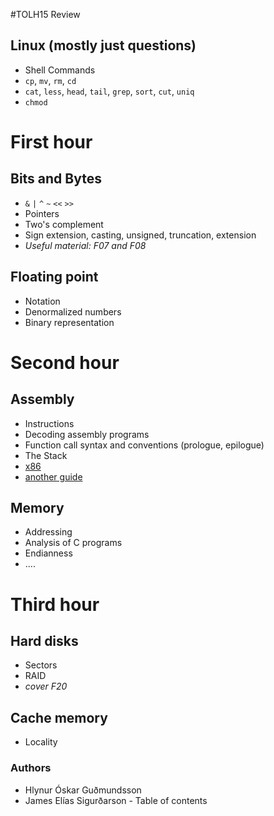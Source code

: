 #TOLH15 Review
## Linux (mostly just questions)
* Shell
Commands
* `cp`, `mv`, `rm`, `cd`
* `cat`, `less`, `head`, `tail`, `grep`, `sort`, `cut`, `uniq`
* `chmod`

# First hour
## Bits and Bytes
* `&` `|` `^` `~` `<<` `>>`
* Pointers
* Two's complement
* Sign extension, casting, unsigned, truncation, extension
* _Useful material: F07 and F08_

## Floating point
* Notation
* Denormalized numbers
* Binary representation

# Second hour
## Assembly
* Instructions
* Decoding assembly programs
* Function call syntax and conventions (prologue, epilogue)
* The Stack
* [x86](http://en.wikibooks.org/wiki/X86_Assembly)
* [another guide](http://www.cs.virginia.edu/~evans/cs216/guides/x86.html)

## Memory
* Addressing
* Analysis of C programs
* Endianness
* ....

# Third hour
## Hard disks
* Sectors
* RAID
* _cover F20_

## Cache memory
* Locality

### Authors
* Hlynur Óskar Guðmundsson
* James Elías Sigurðarson - Table of contents
